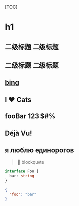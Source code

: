 [TOC]

# h1

## 二级标题 二级标题

## 二级标题 二级标题

## [bing](https://bing.com)

## I ♥ Cats

## fooBar 123 $#%

## Déjà Vu!

## я люблю единорогов

> 🎉 blockquote

```ts
interface Foo {
  bar: string
}
```

```json
{
  "foo": "bar"
}
```
